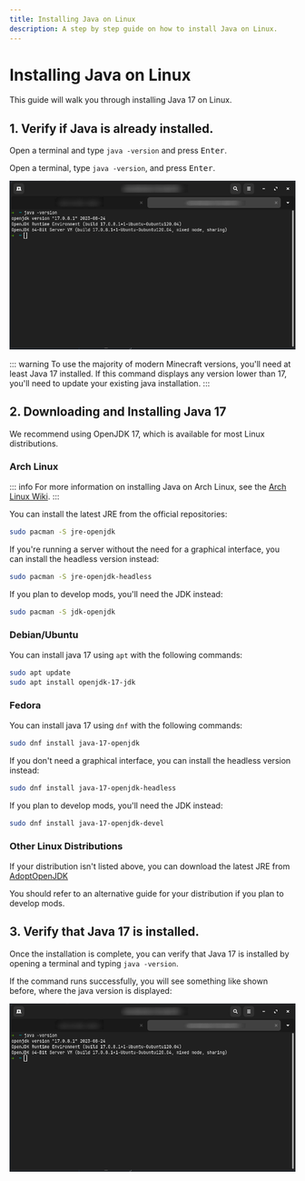 ```yaml
---
title: Installing Java on Linux
description: A step by step guide on how to install Java on Linux.
---
```


# Installing Java on Linux

This guide will walk you through installing Java 17 on Linux.

## 1. Verify if Java is already installed.

Open a terminal and type `java -version` and press <kbd>Enter</kbd>.

Open a terminal, type `java -version`, and press <kbd>Enter</kbd>.

![Terminal with "java -version" typed in.](/assets/players/installing-java/linux-java-version.png)

::: warning
To use the majority of modern Minecraft versions, you'll need at least Java 17 installed. If this command displays any version lower than 17, you'll need to update your existing java installation.
:::

## 2. Downloading and Installing Java 17

We recommend using OpenJDK 17, which is available for most Linux distributions.

### Arch Linux

::: info
For more information on installing Java on Arch Linux, see the [Arch Linux Wiki](https://wiki.archlinux.org/title/Java).
:::

You can install the latest JRE from the official repositories:

```bash
sudo pacman -S jre-openjdk
```

If you're running a server without the need for a graphical interface, you can install the headless version instead:

```bash
sudo pacman -S jre-openjdk-headless
```

If you plan to develop mods, you'll need the JDK instead:

```bash
sudo pacman -S jdk-openjdk
```

### Debian/Ubuntu

You can install java 17 using `apt` with the following commands:

```bash
sudo apt update
sudo apt install openjdk-17-jdk
```

### Fedora

You can install java 17 using `dnf` with the following commands:

```bash
sudo dnf install java-17-openjdk
```

If you don't need a graphical interface, you can install the headless version instead:

```bash
sudo dnf install java-17-openjdk-headless
```

If you plan to develop mods, you'll need the JDK instead:

```bash
sudo dnf install java-17-openjdk-devel
```

### Other Linux Distributions

If your distribution isn't listed above, you can download the latest JRE from [AdoptOpenJDK](https://adoptium.net/en-GB/temurin.html)

You should refer to an alternative guide for your distribution if you plan to develop mods.

## 3. Verify that Java 17 is installed.

Once the installation is complete, you can verify that Java 17 is installed by opening a terminal and typing `java -version`.

If the command runs successfully, you will see something like shown before, where the java version is displayed:

![Terminal with "java -version" typed in.](/assets/players/installing-java/linux-java-version.png)